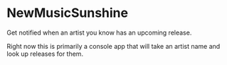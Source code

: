 # NewMusicSunshine

Get notified when an artist you know has an upcoming release.

Right now this is primarily a console app that will take an artist name and look up releases for them. 
